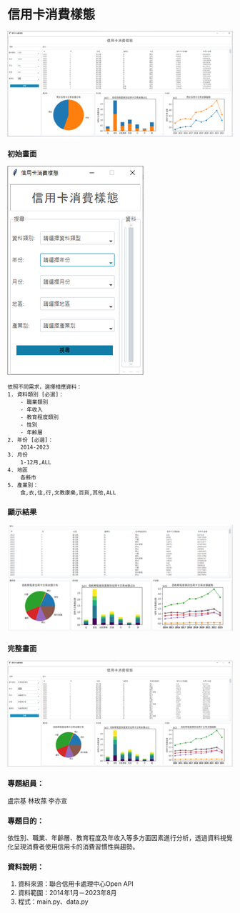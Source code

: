 # 信用卡消費樣態
![信用卡消費樣態](./信用卡消費樣態.png)

### 初始畫面
![信用卡消費樣態](./搜尋欄.png)

    依照不同需求，選擇相應資料：
    1. 資料類別 [必選]：
        - 職業類別
        - 年收入
        - 教育程度類別
        - 性別
        - 年齡層
    2. 年份 [必選]：
        2014-2023
    3. 月份
        1-12月,ALL
    4. 地區
        各縣市
    5. 產業別：
        食,衣,住,行,文教康樂,百貨,其他,ALL
   
### 顯示結果
![信用卡消費樣態](./資訊.png)  

### 完整畫面
![信用卡消費樣態](./完整畫面.png)  

### 專題組員： 
盧宗基 林玫蓀 李亦宣
### 專題目的：
依性別、職業、年齡層、教育程度及年收入等多方面因素進行分析，透過資料視覺化呈現消費者使用信用卡的消費習慣性與趨勢。
### 資料說明：
1. 資料來源：聯合信用卡處理中心Open API
2. 資料範圍：2014年1月－2023年8月
3. 程式：main.py、data.py

